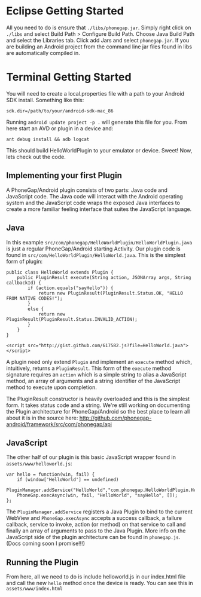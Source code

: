 Eclipse Getting Started
===

All you need to do is ensure that `./libs/phonegap.jar`. Simply right click on `./libs` and select Build Path > Configure Build Path. Choose Java Build Path and select the Libraries tab. Click add Jars and select `phonegap.jar`. If you are building an Android project from the command line jar files found in libs are automatically compiled in. 

Terminal Getting Started
===

You will need to create a local.properties file with a path to your Android SDK install. Something like this:

	sdk.dir=/path/to/your/android-sdk-mac_86
	
Running `android update project -p .` will generate this file for you. From here start an AVD or plugin in a device and:

	ant debug install && adb logcat
	
This should build HelloWorldPlugin to your emulator or device. Sweet! Now, lets check out the code. 

Implementing your first Plugin
---

A PhoneGap/Android plugin consists of two parts: Java code and JavaScript code. The Java code will interact with the Android operating system and the JavaScript code wraps the exposed Java interfaces to create a more familiar feeling interface that suites the JavaScript language. 

Java
---

In this example `src/com/phonegap/HelloWorldPlugin/HelloWorldPlugin.java` is just a regular PhoneGap/Android starting Activity. Our plugin code is found in `src/com/HelloWorldPlugin/HelloWorld.java`. This is the simplest form of plugin:

	public class HelloWorld extends Plugin {
		public PluginResult execute(String action, JSONArray args, String callbackId) {
			if (action.equals("sayHello")) {
				return new PluginResult(PluginResult.Status.OK, "HELLO FROM NATIVE CODES!");
			} 
			else {
				return new PluginResult(PluginResult.Status.INVALID_ACTION);
			}
		}
	}
	
	<script src="http://gist.github.com/617582.js?file=HelloWorld.java"></script>

A plugin need only extend `Plugin` and implement an `execute`	method which, intuitively, returns a `PluginResult`. This form of the `execute` method signature requires an `action` which is a simple string to alias a JavaScript method, an array of arguments and a string identifier of the JavaScript method to execute upon completion. 

The PluginResult constructor is heavily overloaded and this is the simplest form. It takes status code and a string. We're still working on documenting the Plugin architecture for PhoneGap/Android so the best place to learn all about it is in the source here: http://github.com/phonegap-android/framework/src/com/phonegap/api

JavaScript
---

The other half of our plugin is this basic JavaScript wrapper found in `assets/www/helloworld.js`:

	var hello = function(win, fail) {
		if (window['HelloWorld'] == undefined)
			PluginManager.addService("HelloWorld","com.phonegap.HelloWorldPlugin.HelloWorld");
		PhoneGap.execAsync(win, fail, "HelloWorld", "sayHello", []);
	};

The `PluginManager.addService` registers a Java Plugin to bind to the current WebView and `PhoneGap.execAsync` accepts a success callback, a failure callback, service to invoke, action (or method) on that service to call and finally an array of arguments to pass to the Java Plugin. More info on the JavaScript side of the plugin architecture can be found in `phonegap.js`. (Docs coming soon I promise!!!)

Running the Plugin
---

From here, all we need to do is include helloworld.js in our index.html file and call the new `hello` method once the device is ready. You can see this in `assets/www/index.html`
